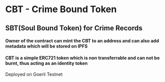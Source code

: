 # CBT - Crime Bound Token

## SBT(Soul Bound Token) for Crime Records

#### Owner of the contract can mint the CBT to an address and can also add metadata which will be stored on IPFS

#### CBT is a simple ERC721 token which is non transferrable and can not be burnt, thus acting as an identity token

Deployed on Goerli Testnet
